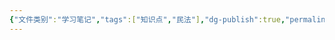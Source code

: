 ```yaml
---
{"文件类别":"学习笔记","tags":["知识点","民法"],"dg-publish":true,"permalink":"/学习笔记studyup/民法总论/目的论扩张/","dgPassFrontmatter":true,"created":"2024-10-26T19:33:09.722+08:00","updated":"2024-10-26T19:33:10.037+08:00"}
---
```


